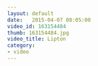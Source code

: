 ```yaml
---
layout: default
date:   2015-04-07 08:05:00
video_id: 163154484
thumb: 163154484.jpg
video_title: Lipton
category:
- video
---
```

